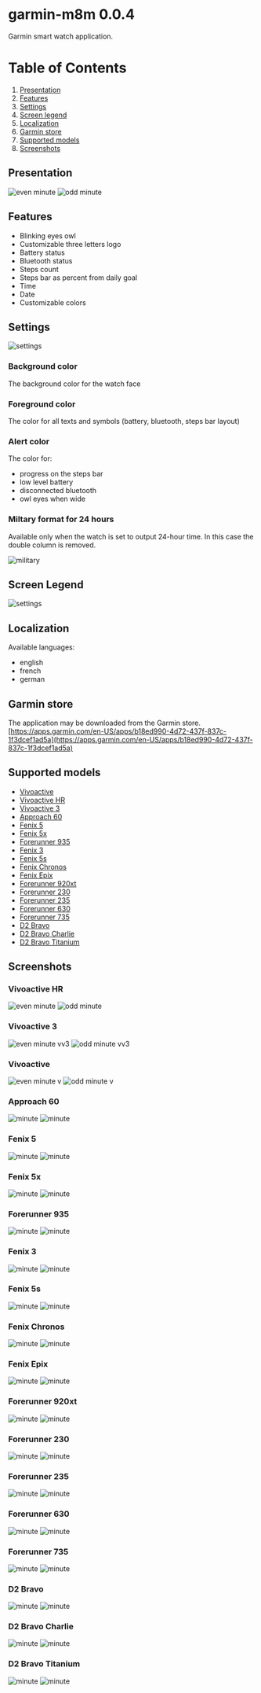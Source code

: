 # garmin-m8m 0.0.4
Garmin smart watch application.

# Table of Contents
1. [Presentation](#presentation)
2. [Features](#features)
3. [Settings](#settings)
4. [Screen legend](#screen-legend)
5. [Localization](#localization)
6. [Garmin store](#garmin-store)
7. [Supported models](#supported-models)
8. [Screenshots](#screenshots)

## Presentation
![even minute](screenshot/s00.png)
![odd minute](screenshot/s01.png)

## Features
* Blinking eyes owl
* Customizable three letters logo
* Battery status
* Bluetooth status
* Steps count
* Steps bar as percent from daily goal
* Time
* Date
* Customizable colors

## Settings
![settings](screenshot/s99.png)

### Background color
The background color for the watch face

### Foreground color
The color for all texts and symbols (battery, bluetooth, steps bar layout)

### Alert color
The color for:
* progress on the steps bar
* low level battery
* disconnected bluetooth
* owl eyes when wide

### Miltary format for 24 hours
Available only when the watch is set to output 24-hour time. 
In this case the double column is removed.

![military](screenshot/s10.png)

## Screen Legend
![settings](screenshot/s30.png)

## Localization
Available languages:
* english
* french
* german


## Garmin store
The application may be downloaded from the Garmin store.
[https://apps.garmin.com/en-US/apps/b18ed990-4d72-437f-837c-1f3dcef1ad5a](https://apps.garmin.com/en-US/apps/b18ed990-4d72-437f-837c-1f3dcef1ad5a)

## Supported models
* [Vivoactive](#vivoactive)
* [Vivoactive HR](#vivoactive-hr)
* [Vivoactive 3](#vivoactive-3)
* [Approach 60](#approach-60)
* [Fenix 5](#fenix-5)
* [Fenix 5x](#fenix-5x)
* [Forerunner 935](#forerunner-935)
* [Fenix 3](#fenix-3)
* [Fenix 5s](#fenix-5s)
* [Fenix Chronos](#fenix-chronos)
* [Fenix Epix](#fenix-epix)
* [Forerunner 920xt](#forerunner-920xt)
* [Forerunner 230](#forerunner-230)
* [Forerunner 235](#forerunner-235)
* [Forerunner 630](#forerunner-630)
* [Forerunner 735](#forerunner-735)
* [D2 Bravo](#d2-bravo)
* [D2 Bravo Charlie](#d2-bravo-charlie)
* [D2 Bravo Titanium](#d2-bravo-titanium)

## Screenshots
### Vivoactive HR
![even minute](screenshot/s00.png)
![odd minute](screenshot/s01.png)
### Vivoactive 3
![even minute vv3](screenshot/s03.png)
![odd minute vv3](screenshot/s04.png)
### Vivoactive
![even minute v](screenshot/s05.png)
![odd minute v](screenshot/s06.png)
### Approach 60
![minute](screenshot/s07-approachs60.png)
![minute](screenshot/s08-approachs60.png)
### Fenix 5
![minute](screenshot/s09-fenix5.png)
![minute](screenshot/s10-fenix5.png)
### Fenix 5x
![minute](screenshot/s11-fenix5x.png)
![minute](screenshot/s12-fenix5x.png)
### Forerunner 935
![minute](screenshot/s13-fre935.png)
![minute](screenshot/s14-fre935.png)
### Fenix 3
![minute](screenshot/s15-fenix3.png)
![minute](screenshot/s16-fenix3.png)
### Fenix 5s
![minute](screenshot/s17-fenix5s.png)
![minute](screenshot/s18-fenix5s.png)
### Fenix Chronos
![minute](screenshot/s19-fenixchronos.png)
![minute](screenshot/s20-fenixchronos.png)
### Fenix Epix
![minute](screenshot/s21-epix.png)
![minute](screenshot/s22-epix.png)
### Forerunner 920xt
![minute](screenshot/s23-fre920xt.png)
![minute](screenshot/s24-fre920xt.png)
### Forerunner 230
![minute](screenshot/s25-fre230.png)
![minute](screenshot/s26-fre230.png)
### Forerunner 235
![minute](screenshot/s27-fre235.png)
![minute](screenshot/s28-fre235.png)
### Forerunner 630
![minute](screenshot/s30-fre630.png)
![minute](screenshot/s31-fre630.png)
### Forerunner 735
![minute](screenshot/s31-fre735.png)
![minute](screenshot/s32-fre735.png)
### D2 Bravo
![minute](screenshot/s33-d2bravo.png)
![minute](screenshot/s34-d2bravo.png)
### D2 Bravo Charlie
![minute](screenshot/s35-d2bravocharlie.png)
![minute](screenshot/s36-d2bravocharlie.png)
### D2 Bravo Titanium
![minute](screenshot/s37-d2bravotitanium.png)
![minute](screenshot/s38-d2bravotitanium.png)
